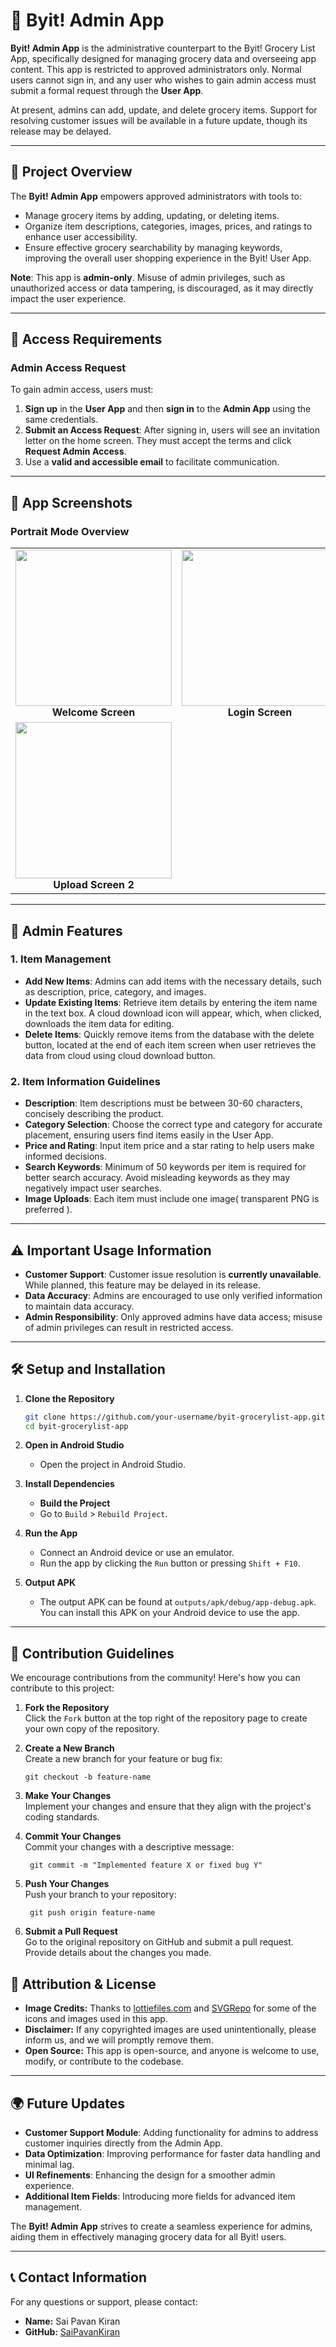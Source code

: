 # 🛒 Byit! Admin App

**Byit! Admin App** is the administrative counterpart to the Byit! Grocery List App, specifically designed for managing grocery data and overseeing app content. This app is restricted to approved administrators only. Normal users cannot sign in, and any user who wishes to gain admin access must submit a formal request through the **User App**.

At present, admins can add, update, and delete grocery items. Support for resolving customer issues will be available in a future update, though its release may be delayed.

---

## 📲 Project Overview

The **Byit! Admin App** empowers approved administrators with tools to:

- Manage grocery items by adding, updating, or deleting items.
- Organize item descriptions, categories, images, prices, and ratings to enhance user accessibility.
- Ensure effective grocery searchability by managing keywords, improving the overall user shopping experience in the Byit! User App.

**Note**: This app is **admin-only**. Misuse of admin privileges, such as unauthorized access or data tampering, is discouraged, as it may directly impact the user experience.

---

## 🔑 Access Requirements

### Admin Access Request

To gain admin access, users must:

1. **Sign up** in the **User App** and then **sign in** to the **Admin App** using the same credentials.
2. **Submit an Access Request**: After signing in, users will see an invitation letter on the home screen. They must accept the terms and click **Request Admin Access**.
3. Use a **valid and accessible email** to facilitate communication.

---

## 📱 App Screenshots

### Portrait Mode Overview

<table align="center"> <tr> <td align="center"><img src="images/admin_welcome_screen.jpg" width="250"/><br /><strong>Welcome Screen</strong></td> <td align="center"><img src="images/admin_login_screen.jpg" width="250"/><br /><strong>Login Screen</strong></td> <td align="center"><img src="images/admin_upload_screen_1.jpg" width="250"/><br /><strong>Upload Screen 1</strong></td> </tr> <tr> <td align="center"><img src="images/admin_upload_screen_2.jpg" width="250"/><br /><strong>Upload Screen 2</strong></td> </tr> </table>

---

## 🚀 Admin Features

### 1. Item Management

- **Add New Items**: Admins can add items with the necessary details, such as description, price, category, and images.
- **Update Existing Items**: Retrieve item details by entering the item name in the text box. A cloud download icon will appear, which, when clicked, downloads the item data for editing.
- **Delete Items**: Quickly remove items from the database with the delete button, located at the end of each item screen when user retrieves the data from cloud using cloud download button.

### 2. Item Information Guidelines

- **Description**: Item descriptions must be between 30-60 characters, concisely describing the product.
- **Category Selection**: Choose the correct type and category for accurate placement, ensuring users find items easily in the User App.
- **Price and Rating**: Input item price and a star rating to help users make informed decisions.
- **Search Keywords**: Minimum of 50 keywords per item is required for better search accuracy. Avoid misleading keywords as they may negatively impact user searches.
- **Image Uploads**: Each item must include one image( transparent PNG is preferred ).

---

## ⚠️ Important Usage Information

- **Customer Support**: Customer issue resolution is **currently unavailable**. While planned, this feature may be delayed in its release.
- **Data Accuracy**: Admins are encouraged to use only verified information to maintain data accuracy.
- **Admin Responsibility**: Only approved admins have data access; misuse of admin privileges can result in restricted access.

---
## 🛠️ Setup and Installation

1. **Clone the Repository**  
   ```bash
   git clone https://github.com/your-username/byit-grocerylist-app.git
   cd byit-grocerylist-app
   ```
   
 1. **Open in Android Studio**
	- Open the project in Android Studio.
	  
 3. **Install Dependencies**
	- **Build the Project**
    - Go to `Build` > `Rebuild Project`.
      
4.  **Run the App**
    - Connect an Android device or use an emulator.
    - Run the app by clicking the `Run` button or pressing `Shift + F10`.
      
5. **Output APK**
    - The output APK can be found at `outputs/apk/debug/app-debug.apk`. You can install this APK on your Android device to use the app.


---

## 🤝 Contribution Guidelines

We encourage contributions from the community! Here's how you can contribute to this project:

1. **Fork the Repository**  
    Click the `Fork` button at the top right of the repository page to create your own copy of the repository.
    
2. **Create a New Branch**  
    Create a new branch for your feature or bug fix:
    
    ```shell
    git checkout -b feature-name
    ```
    
3. **Make Your Changes**  
    Implement your changes and ensure that they align with the project's coding standards.
    
4. **Commit Your Changes**  
    Commit your changes with a descriptive message:
    
    ```shell
     git commit -m "Implemented feature X or fixed bug Y"
    ```
    
5. **Push Your Changes**  
    Push your branch to your repository:
    
    ```shell
     git push origin feature-name
    ```
    
6. **Submit a Pull Request**  
    Go to the original repository on GitHub and submit a pull request. Provide details about the changes you made.
    

## 📜 Attribution & License

- **Image Credits:** Thanks to [lottiefiles.com](https://lottiefiles.com/) and [SVGRepo](https://www.svgrepo.com) for some of the icons and images used in this app.
- **Disclaimer:** If any copyrighted images are used unintentionally, please inform us, and we will promptly remove them.
- **Open Source:** This app is open-source, and anyone is welcome to use, modify, or contribute to the codebase.


---

## 🌍 Future Updates

- **Customer Support Module**: Adding functionality for admins to address customer inquiries directly from the Admin App.
- **Data Optimization**: Improving performance for faster data handling and minimal lag.
- **UI Refinements**: Enhancing the design for a smoother admin experience.
- **Additional Item Fields**: Introducing more fields for advanced item management.

The **Byit! Admin App** strives to create a seamless experience for admins, aiding them in effectively managing grocery data for all Byit! users.


---
## 📞 Contact Information

For any questions or support, please contact:

- **Name:** Sai Pavan Kiran
- **GitHub:** [SaiPavanKiran](https://github.com/SaiPavanKiran)

